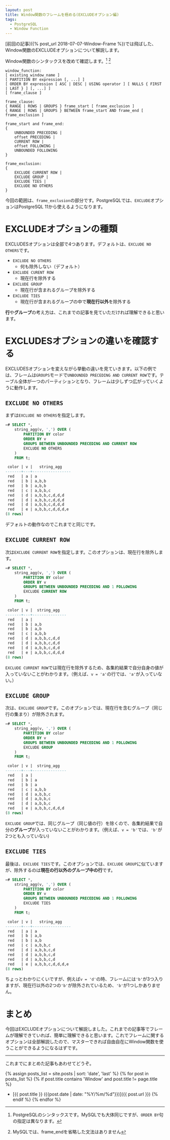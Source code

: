 ```yaml
---
layout: post
title: Window関数のフレームを極める(EXCLUDEオプション編)
tags:
  - PostgreSQL
  - Window Function
---
```


[前回の記事]({% post_url 2018-07-07-Window-Frame %})では飛ばした、Window関数のEXCLUDEオプションについて解説します。

Window関数のシンタックスを改めて確認します。[^syntax] [^syntax2]

[^syntax]: PostgreSQLのシンタックスです。MySQLでも大体同じですが、`ORDER BY`句の指定は異なります。
[^syntax2]: MySQLでは、frame_endを省略した文法はありません

```
window_function:
[ existing_window_name ]
[ PARTITION BY expression [, ...] ]
[ ORDER BY expression [ ASC | DESC | USING operator ] [ NULLS { FIRST | LAST } ] [, ...] ]
[ frame_clause ]

frame_clause:
{ RANGE | ROWS | GROUPS } frame_start [ frame_exclusion ]
{ RANGE | ROWS | GROUPS } BETWEEN frame_start AND frame_end [ frame_exclusion ]

frame_start and frame_end:
{
	UNBOUNDED PRECEDING |
	offset PRECEDING |
	CURRENT ROW |
	offset FOLLOWING |
	UNBOUNDED FOLLOWING
}

frame_exclusion:
{
	EXCLUDE CURRENT ROW |
	EXCLUDE GROUP |
	EXCLUDE TIES |
	EXCLUDE NO OTHERS
}
```

今回の範囲は、`frame_exclusion`の部分です。PostgreSQLでは、`EXCLUDE`オプションはPostgreSQL 11から使えるようになります。

# EXCLUDEオプションの種類

EXCLUDESオプションは全部で4つあります。デフォルトは、`EXCLUDE NO OTHERS`です。

* `EXCLUDE NO OTHERS`
  * 何も除外しない（デフォルト）
* `EXCLUDE CURENT ROW`
  * 現在行を除外する
* `EXCLUDE GROUP`
  * 現在行が含まれるグループを除外する
* `EXCLUDE TIES`
  * 現在行が含まれるグループの中で**現在行以外**を除外する

**行**や**グループ**の考え方は、これまでの記事を見ていただければ理解できると思います。

# EXCLUDESオプションの違いを確認する

EXCLUDESオプションを変えながら挙動の違いを見ていきます。以下の例では、フレームは`GROUPS`モードで`UNBOUNDED PRECEDING AND CURRENT ROW`です。テーブル全体が一つのパーティションとなり、フレームは少しずつ広がっていくように動作します。

## `EXCLUDE NO OTHERS`

まずは`EXCLUDE NO OTHERS`を指定します。

```sql
=# SELECT *,
	string_agg(v, ',') OVER (
		PARTITION BY color
		ORDER BY v
		GROUPS BETWEEN UNBOUNDED PRECEDING AND CURRENT ROW
		EXCLUDE NO OTHERS
	)
	FROM t;

 color | v |   string_agg
-------+---+-----------------
 red   | a | a
 red   | b | a,b,b
 red   | b | a,b,b
 red   | c | a,b,b,c
 red   | d | a,b,b,c,d,d,d
 red   | d | a,b,b,c,d,d,d
 red   | d | a,b,b,c,d,d,d
 red   | e | a,b,b,c,d,d,d,e
(8 rows)
```

デフォルトの動作なのでこれまでと同じです。

## `EXCLUDE CURRENT ROW`

次は`EXCLUDE CURRENT ROW`を指定します。このオプションは、現在行を除外します。

```sql
=# SELECT *,
	string_agg(v, ',') OVER (
		PARTITION BY color
		ORDER BY v
		GROUPS BETWEEN UNBOUNDED PRECEDING AND 1 FOLLOWING
		EXCLUDE CURRENT ROW
	)
	FROM t;

 color | v |  string_agg
-------+---+---------------
 red   | a |
 red   | b | a,b
 red   | b | a,b
 red   | c | a,b,b
 red   | d | a,b,b,c,d,d
 red   | d | a,b,b,c,d,d
 red   | d | a,b,b,c,d,d
 red   | e | a,b,b,c,d,d,d
(8 rows)
```

`EXCLUDE CURRENT ROW`では現在行を除外するため、各集約結果で自分自身の値が入っていないことがわかります。（例えば、`v = 'a'`の行では、`'a'`が入っていない。）

## `EXCLUDE GROUP`

次は、`EXCLUDE GROUP`です。このオプションでは、現在行を含むグループ（同じ行の集まり）が除外されます。

```sql
=# SELECT *,
	string_agg(v, ',') OVER (
		PARTITION BY color
		ORDER BY v
		GROUPS BETWEEN UNBOUNDED PRECEDING AND 1 FOLLOWING
		EXCLUDE GROUP
	)
	FROM t;

 color | v |  string_agg
-------+---+---------------
 red   | a |
 red   | b | a
 red   | b | a
 red   | c | a,b,b
 red   | d | a,b,b,c
 red   | d | a,b,b,c
 red   | d | a,b,b,c
 red   | e | a,b,b,c,d,d,d
(8 rows)

```

`EXCLUDE GROUP`では、同じグループ（同じ値の行）を除くので、各集約結果で自分の**グループ**が入っていないことがわかります。（例えば、`v = 'b'`では、`'b'`が2つとも入っていない)

## `EXCLUDE TIES`

最後は、`EXCLUDE TIES`です。このオプションでは、`EXCLUDE GROUP`に似ていますが、除外するのは**現在の行以外のグループ中の行**です。

```sql
=# SELECT *,
	string_agg(v, ',') OVER (
		PARTITION BY color
		ORDER BY v
		GROUPS BETWEEN UNBOUNDED PRECEDING AND 1 FOLLOWING
		EXCLUDE TIES
	)
	FROM t;

 color | v |   string_agg
-------+---+-----------------
 red   | a | a
 red   | b | a,b
 red   | b | a,b
 red   | c | a,b,b,c
 red   | d | a,b,b,c,d
 red   | d | a,b,b,c,d
 red   | d | a,b,b,c,d
 red   | e | a,b,b,c,d,d,d,e
(8 rows)
```

ちょっとわかりにくいですが、例えば`v = 'd'`の時、フレームには`'b'`が3つ入りますが、現在行以外の2つの`'b'`が除外されているため、`'b'`が1つしかありません。

# まとめ
今回はEXCLUDEオプションについて解説しました。これまでの記事等でフレームが理解できていれば、簡単に理解できると思います。これでフレームに関するオプションは全部解説したので、マスターできれば自由自在にWindow関数を使うことができるようになるはずです。

---

これまでにまとめた記事もあわせてどうぞ。

{% assign posts_list = site.posts | sort: 'date', 'last' %}
{% for post in posts_list %}
	{% if post.title contains 'Window' and post.title != page.title %}
* [{{ post.title }} ({{post.date | date: "%Y/%m/%d"}})]({{ post.url }})
	{% endif %}
{% endfor %}

